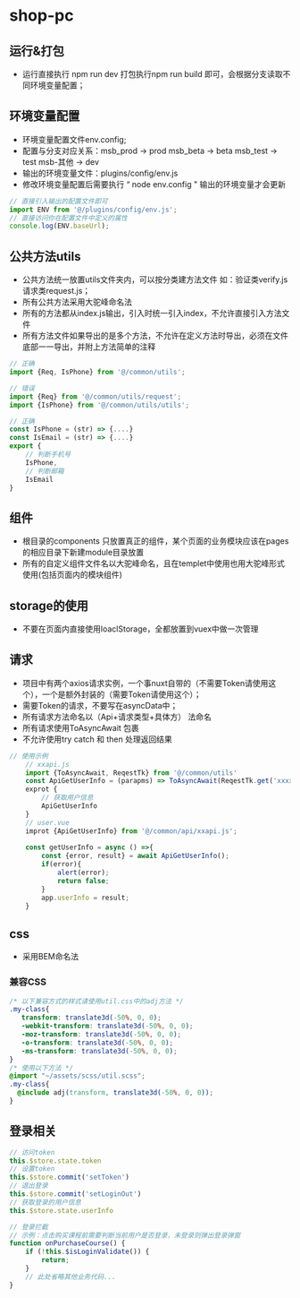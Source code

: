 <!--
 * @Author: ch
 * @Date: 2022-05-05 15:39:29
 * @LastEditors: ch
 * @LastEditTime: 2022-05-07 11:39:38
 * @Description: file content
-->
# shop-pc

## 运行&打包
- 运行直接执行 npm run dev 打包执行npm run build 即可，会根据分支读取不同环境变量配置；

## 环境变量配置
- 环境变量配置文件env.config;
- 配置与分支对应关系：msb_prod -> prod  msb_beta -> beta  msb_test -> test  msb-其他 -> dev
- 输出的环境变量文件：plugins/config/env.js
- 修改环境变量配置后需要执行 “ node env.config " 输出的环境变量才会更新
``` js
// 直接引入输出的配置文件即可
import ENV from '@/plugins/config/env.js';
// 直接访问你在配置文件中定义的属性
console.log(ENV.baseUrl);

```

## 公共方法utils
- 公共方法统一放置utils文件夹内，可以按分类建方法文件 如：验证类verify.js 请求类request.js；
- 所有公共方法采用大驼峰命名法
- 所有的方法都从index.js输出，引入时统一引入index，不允许直接引入方法文件
- 所有方法文件如果导出的是多个方法，不允许在定义方法时导出，必须在文件底部一一导出，并附上方法简单的注释
``` js
// 正确
import {Req, IsPhone} from '@/common/utils';

// 错误
import {Req} from '@/common/utils/request';
import {IsPhone} from '@/common/utils/utils';

// 正确
const IsPhone = (str) => {....}
const IsEmail = (str) => {....}
export {
	// 判断手机号
	IsPhone,
	// 判断邮箱
	IsEmail
}
```
## 组件
- 根目录的components 只放置真正的组件，某个页面的业务模块应该在pages的相应目录下新建module目录放置
- 所有的自定义组件文件名以大驼峰命名，且在templet中使用也用大驼峰形式使用(包括页面内的模块组件)

## storage的使用
- 不要在页面内直接使用loaclStorage，全都放置到vuex中做一次管理


## 请求
- 项目中有两个axios请求实例，一个事nuxt自带的（不需要Token请使用这个），一个是额外封装的（需要Token请使用这个）；
- 需要Token的请求，不要写在asyncData中；
- 所有请求方法命名以（Api+请求类型+具体方） 法命名
- 所有请求使用ToAsyncAwait 包裹
- 不允许使用try catch 和 then 处理返回结果
``` js
// 使用示例
	// xxapi.js
	import {ToAsyncAwait, ReqestTk} from '@/common/utils'
	const ApiGetUserInfo = (parapms) => ToAsyncAwait(ReqestTk.get('xxxxUrl',{params}));
	exprot {
		// 获取用户信息
		ApiGetUserInfo
	}
	// user.vue
	improt {ApiGetUserInfo} from '@/common/api/xxapi.js';
	
	const getUserInfo = async () =>{
		const {error, result} = await ApiGetUserInfo();
		if(error){
			alert(error);
			return false;
		}
		app.userInfo = result;
	}

```
## css
- 采用BEM命名法

### 兼容CSS
``` css
/* 以下兼容方式的样式请使用util.css中的adj方法 */
.my-class{
   transform: translate3d(-50%, 0, 0);
   -webkit-transform: translate3d(-50%, 0, 0);
   -moz-transform: translate3d(-50%, 0, 0);
   -o-transform: translate3d(-50%, 0, 0);
   -ms-transform: translate3d(-50%, 0, 0);
}
/* 使用以下方法 */
@import "~/assets/scss/util.scss";
.my-class{
  @include adj(transform, translate3d(-50%, 0, 0));
}

```

## 登录相关
```javascript
// 访问token
this.$store.state.token
// 设置token
this.$store.commit('setToken')
// 退出登录
this.$store.commit('setLoginOut')
// 获取登录的用户信息
this.$store.state.userInfo

// 登录拦截
// 示例：点击购买课程前需要判断当前用户是否登录，未登录则弹出登录弹窗
function onPurchaseCourse() {
	if (!this.$isLoginValidate()) {
		return;
	}
	// 此处省略其他业务代码...
}

```

